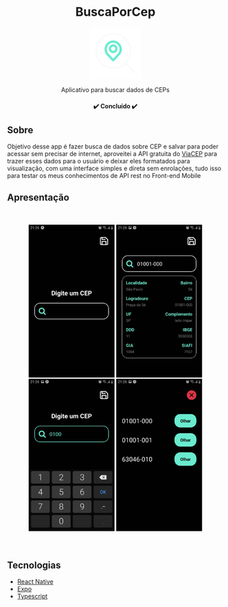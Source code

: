<h1 align="center">BuscaPorCep</h1>

<div align="center">
  <img 
       src="https://github.com/AstronautoLunar/buscaPorCep/blob/develop/Icon%20BuscaCEP.png" 
       alt="Icon app"
       width="120px"
       height="120px"
  />
</div>

<p align="center">Aplicativo para buscar dados de CEPs</p>

<h4 align="center">
 ✔️ Concluído ✔️
</h4>

## Sobre
Objetivo desse app é fazer busca de dados sobre CEP e salvar para poder acessar sem precisar de internet, aproveitei a API gratuita do <a href="https://viacep.com.br/">ViaCEP</a> para
trazer esses dados para o usuário e deixar eles formatados para visualização, com uma interface simples e direta sem enrolações, tudo isso para testar
os meus conhecimentos de API rest no Front-end Mobile

## Apresentação

<br/>
<br/>
<div align="center">
  <img
       src="https://github.com/AstronautoLunar/buscaPorCep/blob/master/presentation/screenshot1.jpg"
       alt="Part 1"
       width="200px"
   />
  <img
       src="https://github.com/AstronautoLunar/buscaPorCep/blob/master/presentation/screenshot2.jpg"
       alt="Part 2"
       width="200px"
   />
  <img
       src="https://github.com/AstronautoLunar/buscaPorCep/blob/master/presentation/screenshot3.jpg"
       alt="Part 3"
       width="200px"
   />
   <img
       src="https://github.com/AstronautoLunar/buscaPorCep/blob/master/presentation/screenshot4.jpg"
       alt="Part 4"
       width="200px"
   />
</div>

<br/>
<br/>
  
## Tecnologias

- [React Native](https://reactnative.dev/)
- [Expo](https://docs.expo.dev/)
- [Typescript](https://www.typescriptlang.org/)
